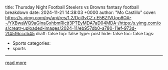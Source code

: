 title: Thursday Night Football Steelers vs Browns fantasy football breakdown
date: 2024-11-21 14:38:03 +0000
author: "Mo Castillo"
cover: https://s.yimg.com/ny/api/res/1.2/Dci3vCZ.r.E5BZfVUop8OA--/YXBwaWQ9aGlnaGxhbmRlcjt3PTEyMDA7aD04MDA-/https:/s.yimg.com/os/creatr-uploaded-images/2024-11/eb957db0-a780-11ef-973d-2f45f6cccb45
draft: false
top: false
type: post
hide: false
toc: false
tags:
  - Sports
categories:
  - sports
---



[read more](https://sports.yahoo.com/thursday-night-football-steelers-vs-browns-fantasy-football-breakdown-143802638.html)
